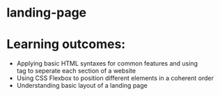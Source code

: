 # landing-page
# Learning outcomes:
- Applying basic HTML syntaxes for common features and using <div> tag to seperate each section of a website 
- Using CSS Flexbox to position different elements in a coherent order
- Understanding basic layout of a landing page  